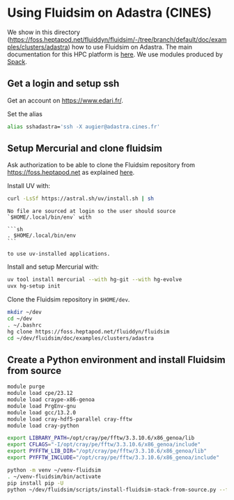 # Using Fluidsim on Adastra (CINES)

We show in this directory
(<https://foss.heptapod.net/fluiddyn/fluidsim/-/tree/branch/default/doc/examples/clusters/adastra>)
how to use Fluidsim on Adastra. The main documentation for this HPC platform is
[here](https://dci.dci-gitlab.cines.fr/webextranet/index.html). We use modules produced
by [Spack](https://spack.io/).

## Get a login and setup ssh

Get an account on <https://www.edari.fr/>.

Set the alias

```sh
alias sshadastra='ssh -X augier@adastra.cines.fr'
```

## Setup Mercurial and clone fluidsim

Ask authorization to be able to clone the Fluidsim repository from
<https://foss.heptapod.net> as explained
[here](https://dci.dci-gitlab.cines.fr/webextranet/data_storage_and_transfers/index.html#authorizing-an-outbound-connection).

Install UV with:

```sh
curl -LsSf https://astral.sh/uv/install.sh | sh
```

````{warning}
No file are sourced at login so the user should source `$HOME/.local/bin/env` with

```sh
. $HOME/.local/bin/env
```

to use uv-installed applications.
````

Install and setup Mercurial with:

```sh
uv tool install mercurial --with hg-git --with hg-evolve
uvx hg-setup init
```

Clone the Fluidsim repository in `$HOME/dev`.

```sh
mkdir ~/dev
cd ~/dev
. ~/.bashrc
hg clone https://foss.heptapod.net/fluiddyn/fluidsim
cd ~/dev/fluidsim/doc/examples/clusters/adastra
```

## Create a Python environment and install Fluidsim from source

```sh
module purge
module load cpe/23.12
module load craype-x86-genoa
module load PrgEnv-gnu
module load gcc/13.2.0
module load cray-hdf5-parallel cray-fftw
module load cray-python

export LIBRARY_PATH=/opt/cray/pe/fftw/3.3.10.6/x86_genoa/lib
export CFLAGS="-I/opt/cray/pe/fftw/3.3.10.6/x86_genoa/include"
export PYFFTW_LIB_DIR="/opt/cray/pe/fftw/3.3.10.6/x86_genoa/lib"
export PYFFTW_INCLUDE="/opt/cray/pe/fftw/3.3.10.6/x86_genoa/include"

python -m venv ~/venv-fluidsim
. ~/venv-fluidsim/bin/activate
pip install pip -U
python ~/dev/fluidsim/scripts/install-fluidsim-stack-from-source.py --fftw-openmp -v
```
